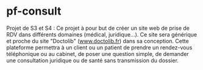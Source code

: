 # pf-consult
Projet de S3 et S4 :
Ce projet à pour but de créer un site web de prise de RDV dans différents domaines (médical, juridique...).
Ce site sera générique et proche du site "Doctolib" (www.doctolib.fr) dans sa conception.
Cette plateforme permettra à un client ou un patient de prendre un rendez-vous téléphonique ou au cabinet, de poser une question simple, de demander une consultation juridique ou de santé sans transmission du dossier.

